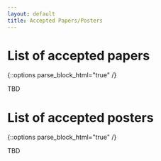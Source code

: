 ```yaml
---
layout: default
title: Accepted Papers/Posters
---
```


# List of accepted papers

{::options parse_block_html="true" /}

TBD

# List of accepted posters

{::options parse_block_html="true" /}

TBD